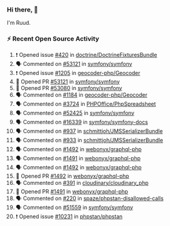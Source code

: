 ### Hi there, 👋

I'm Ruud.
 
### :zap: Recent Open Source Activity

<!--START_SECTION:activity-->
1. ❗ Opened issue [#420](https://github.com/doctrine/DoctrineFixturesBundle/issues/420) in [doctrine/DoctrineFixturesBundle](https://github.com/doctrine/DoctrineFixturesBundle)
2. 🗣 Commented on [#53121](https://github.com/symfony/symfony/pull/53121#issuecomment-1859959723) in [symfony/symfony](https://github.com/symfony/symfony)
3. ❗ Opened issue [#1205](https://github.com/geocoder-php/Geocoder/issues/1205) in [geocoder-php/Geocoder](https://github.com/geocoder-php/Geocoder)
4. 💪 Opened PR [#53121](https://github.com/symfony/symfony/pull/53121) in [symfony/symfony](https://github.com/symfony/symfony)
5. 💪 Opened PR [#53080](https://github.com/symfony/symfony/pull/53080) in [symfony/symfony](https://github.com/symfony/symfony)
6. 🗣 Commented on [#1184](https://github.com/geocoder-php/Geocoder/pull/1184#issuecomment-1855414937) in [geocoder-php/Geocoder](https://github.com/geocoder-php/Geocoder)
7. 🗣 Commented on [#3724](https://github.com/PHPOffice/PhpSpreadsheet/pull/3724#issuecomment-1855375169) in [PHPOffice/PhpSpreadsheet](https://github.com/PHPOffice/PhpSpreadsheet)
8. 🗣 Commented on [#52425](https://github.com/symfony/symfony/pull/52425#issuecomment-1850298999) in [symfony/symfony](https://github.com/symfony/symfony)
9. 🗣 Commented on [#16339](https://github.com/symfony/symfony-docs/issues/16339#issuecomment-1847549776) in [symfony/symfony-docs](https://github.com/symfony/symfony-docs)
10. 🗣 Commented on [#937](https://github.com/schmittjoh/JMSSerializerBundle/pull/937#issuecomment-1846858314) in [schmittjoh/JMSSerializerBundle](https://github.com/schmittjoh/JMSSerializerBundle)
11. 🗣 Commented on [#933](https://github.com/schmittjoh/JMSSerializerBundle/pull/933#issuecomment-1845368445) in [schmittjoh/JMSSerializerBundle](https://github.com/schmittjoh/JMSSerializerBundle)
12. 🗣 Commented on [#1492](https://github.com/webonyx/graphql-php/pull/1492#issuecomment-1841284540) in [webonyx/graphql-php](https://github.com/webonyx/graphql-php)
13. 🗣 Commented on [#1491](https://github.com/webonyx/graphql-php/pull/1491#issuecomment-1840321754) in [webonyx/graphql-php](https://github.com/webonyx/graphql-php)
14. 🗣 Commented on [#1492](https://github.com/webonyx/graphql-php/pull/1492#issuecomment-1840321478) in [webonyx/graphql-php](https://github.com/webonyx/graphql-php)
15. 💪 Opened PR [#1492](https://github.com/webonyx/graphql-php/pull/1492) in [webonyx/graphql-php](https://github.com/webonyx/graphql-php)
16. 🗣 Commented on [#391](https://github.com/cloudinary/cloudinary_php/issues/391#issuecomment-1838025750) in [cloudinary/cloudinary_php](https://github.com/cloudinary/cloudinary_php)
17. 💪 Opened PR [#1491](https://github.com/webonyx/graphql-php/pull/1491) in [webonyx/graphql-php](https://github.com/webonyx/graphql-php)
18. 🗣 Commented on [#220](https://github.com/spaze/phpstan-disallowed-calls/issues/220#issuecomment-1836045712) in [spaze/phpstan-disallowed-calls](https://github.com/spaze/phpstan-disallowed-calls)
19. 🗣 Commented on [#51559](https://github.com/symfony/symfony/pull/51559#issuecomment-1833983830) in [symfony/symfony](https://github.com/symfony/symfony)
20. ❗ Opened issue [#10231](https://github.com/phpstan/phpstan/issues/10231) in [phpstan/phpstan](https://github.com/phpstan/phpstan)
<!--END_SECTION:activity-->
